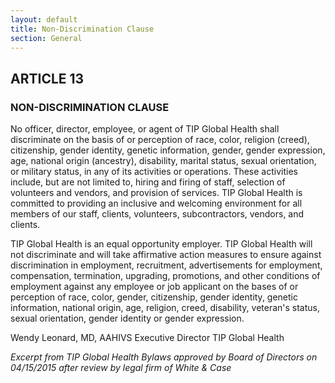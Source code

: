 ```yaml
---
layout: default
title: Non-Discrimination Clause
section: General
---
```


## ARTICLE 13
### NON-DISCRIMINATION CLAUSE
No officer, director, employee, or agent of TIP Global Health shall discriminate on the basis of or perception of race, color, religion (creed), citizenship, gender identity, genetic information,  gender, gender expression, age, national origin (ancestry), disability, marital status, sexual  orientation, or military status, in any of its activities or operations. These activities include, but  are not limited to, hiring and firing of staff, selection of volunteers and vendors, and provision of  services. TIP Global Health is committed to providing an inclusive and welcoming environment  for all members of our staff, clients, volunteers, subcontractors, vendors, and clients.  

TIP Global Health is an equal opportunity employer. TIP Global Health will not discriminate and  will take affirmative action measures to ensure against discrimination in employment,  recruitment, advertisements for employment, compensation, termination, upgrading, promotions,  and other conditions of employment against any employee or job applicant on the bases of or  perception of race, color, gender, citizenship, gender identity, genetic information, national  origin, age, religion, creed, disability, veteran's status, sexual orientation, gender identity or  gender expression.

Wendy Leonard, MD, AAHIVS
Executive Director
TIP Global Health

*Excerpt from TIP Global Health Bylaws approved by Board of Directors on 04/15/2015 after review by legal firm of White & Case* 
